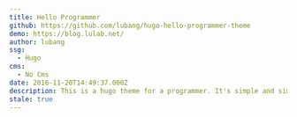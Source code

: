 ```yaml
---
title: Hello Programmer
github: https://github.com/lubang/hugo-hello-programmer-theme
demo: https://blog.lulab.net/
author: lubang
ssg:
  - Hugo
cms:
  - No Cms
date: 2016-11-20T14:49:37.000Z
description: This is a hugo theme for a programmer. It's simple and simple.
stale: true
---
```

